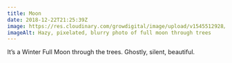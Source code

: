 ```yaml
---
title: Moon
date: 2018-12-22T21:25:39Z
image: https://res.cloudinary.com/growdigital/image/upload/v1545512928/moon-6B51D0EB.jpg
imageAlt: Hazy, pixelated, blurry photo of full moon through trees
---
```


It’s a Winter Full Moon through the trees. Ghostly, silent, beautiful.
